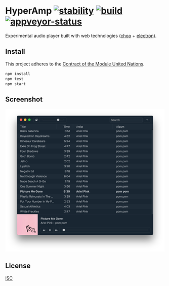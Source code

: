 # HyperAmp [![stability][stability-img]][stability-url] [![build][build-img]][build-url] [![appveyor-status][appveyor-img]][appveyor-url]

[stability-img]: https://img.shields.io/badge/stability-experimental-orange.svg
[stability-url]: https://nodejs.org/api/documentation.html#documentation_stability_index
[build-img]: https://img.shields.io/travis/hypermodules/hyperamp/master.svg
[build-url]: https://travis-ci.org/hypermodules/hyperamp
[standard-img]: https://img.shields.io/badge/code%20style-standard-brightgreen.svg
[standard-url]: https://github.com/feross/standard
[appveyor-img]: https://ci.appveyor.com/api/projects/status/ajdq0to9sk4ahexa?svg=true
[appveyor-url]: https://ci.appveyor.com/project/bcomnes/hyperamp

Experimental audio player built with web technologies ([choo](https://github.com/yoshuawuyts/choo) + [electron](https://github.com/electron/electron)).

## Install

This project adheres to the [Contract of the Module United Nations](http://module.party).

```
npm install
npm test
npm start
```

## Screenshot

![screenshot](screenshot.png)

## License

[ISC](license.md)
